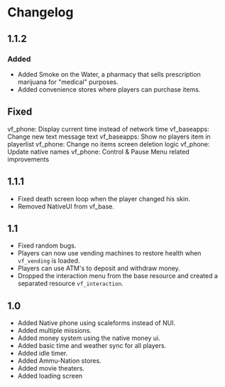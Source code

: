 # Changelog    
## 1.1.2

### Added
- Added Smoke on the Water, a pharmacy that sells prescription marijuana for "medical" purposes.
- Added convenience stores where players can purchase items.

## Fixed
vf_phone: Display current time instead of network time
vf_baseapps: Change new text message text
vf_baseapps: Show no players item in playerlist
vf_phone: Change no items screen deletion logic
vf_phone: Update native names
vf_phone: Control & Pause Menu related improvements

## 1.1.1

- Fixed death screen loop when the player changed his skin.
- Removed NativeUI from vf_base.

## 1.1

- Fixed random bugs.
- Players can now use vending machines to restore health when `vf_vending` is loaded.
- Players can use ATM's to deposit and withdraw money.
- Dropped the interaction menu from the base resource and created a separated resource `vf_interaction`.

## 1.0

- Added Native phone using scaleforms instead of NUI.
- Added multiple missions.
- Added money system using the native money ui.
- Added basic time and weather sync for all players.
- Added idle timer.
- Added Ammu-Nation stores.
- Added movie theaters.
- Added loading screen
